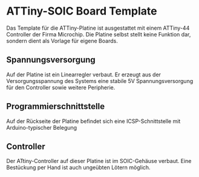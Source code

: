 # ATTiny-SOIC Board Template

Das Template für die ATTiny-Platine ist ausgestattet mit einem ATTiny-44 Controller der Firma Microchip.
Die Platine selbst stellt keine Funktion dar, sondern dient als Vorlage für eigene Boards.

## Spannungsversorgung
Auf der Platine ist ein Linearregler verbaut. Er erzeugt aus der Versorgungsspannung des Systems eine stabile 5V Spannungsversorgung für den Controller sowie weitere Peripherie.

## Programmierschnittstelle
Auf der Rückseite der Platine befindet sich eine ICSP-Schnittstelle mit Arduino-typischer Belegung

## Controller
Der ATtiny-Controller auf dieser Platine ist im SOIC-Gehäuse verbaut. Eine Bestückung per Hand ist auch ungeübten Lötern möglich. 
